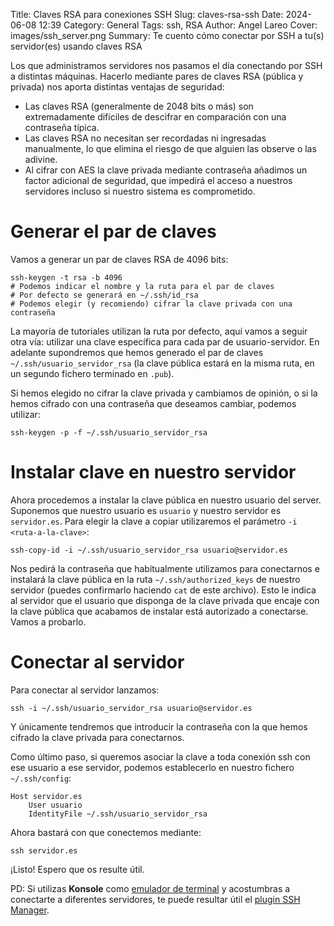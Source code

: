 Title: Claves RSA para conexiones SSH
Slug: claves-rsa-ssh
Date: 2024-06-08 12:39
Category: General
Tags: ssh, RSA
Author: Angel Lareo
Cover: images/ssh_server.png
Summary: Te cuento cómo conectar por SSH a tu(s) servidor(es) usando claves RSA


Los que administramos servidores nos pasamos el día conectando por SSH a distintas máquinas. Hacerlo mediante pares de claves RSA (pública y privada) nos aporta distintas ventajas de seguridad:


- Las claves RSA (generalmente de 2048 bits o más) son extremadamente difíciles de descifrar en comparación con una contraseña típica. 
- Las claves RSA no necesitan ser recordadas ni ingresadas manualmente, lo que elimina el riesgo de que alguien las observe o las adivine.
- Al cifrar con AES la clave privada mediante contraseña añadimos un factor adicional de seguridad, que impedirá el acceso a nuestros servidores incluso si nuestro sistema es comprometido.


# Generar el par de claves

Vamos a generar un par de claves RSA de 4096 bits:
```
ssh-keygen -t rsa -b 4096
# Podemos indicar el nombre y la ruta para el par de claves
# Por defecto se generará en ~/.ssh/id_rsa
# Podemos elegir (y recomiendo) cifrar la clave privada con una contraseña
```

La mayoría de tutoriales utilizan la ruta por defecto, aquí vamos a seguir otra vía: utilizar una clave específica para cada par de usuario-servidor. En adelante supondremos que hemos generado el par de claves `~/.ssh/usuario_servidor_rsa` (la clave pública estará en la misma ruta, en un segundo fichero terminado en `.pub`).

Si hemos elegido no cifrar la clave privada y cambiamos de opinión, o si la hemos cifrado con una contraseña que deseamos cambiar, podemos utilizar:
```
ssh-keygen -p -f ~/.ssh/usuario_servidor_rsa
```

# Instalar clave en nuestro servidor
 Ahora procedemos a instalar la clave pública en nuestro usuario del server. Suponemos que nuestro usuario es `usuario` y nuestro servidor es `servidor.es`. Para elegir la clave a copiar utilizaremos el parámetro `-i <ruta-a-la-clave>`:
```
ssh-copy-id -i ~/.ssh/usuario_servidor_rsa usuario@servidor.es
```
Nos pedirá la contraseña que habitualmente utilizamos para conectarnos e instalará la clave pública en la ruta `~/.ssh/authorized_keys` de nuestro servidor (puedes confirmarlo haciendo `cat` de este archivo). Esto le indica al servidor que el usuario que disponga de la clave privada que encaje con la clave pública que acabamos de instalar está autorizado a conectarse. Vamos a probarlo.

# Conectar al servidor
Para conectar al servidor lanzamos:
```
ssh -i ~/.ssh/usuario_servidor_rsa usuario@servidor.es
```
Y únicamente tendremos que introducir la contraseña con la que hemos cifrado la clave privada para conectarnos.

Como último paso, si queremos asociar la clave a toda conexión ssh con ese usuario a ese servidor, podemos establecerlo en nuestro fichero `~/.ssh/config`:
```
Host servidor.es
    User usuario
    IdentityFile ~/.ssh/usuario_servidor_rsa
```

Ahora bastará con que conectemos mediante:
```
ssh servidor.es
```

¡Listo! Espero que os resulte útil.

PD: Si utilizas **Konsole** como [emulador de terminal](https://es.wikipedia.org/wiki/Emulador_de_terminal) y acostumbras a conectarte a diferentes servidores, te puede resultar útil el [plugin SSH Manager](https://invent.kde.org/utilities/konsole/-/merge_requests/360).